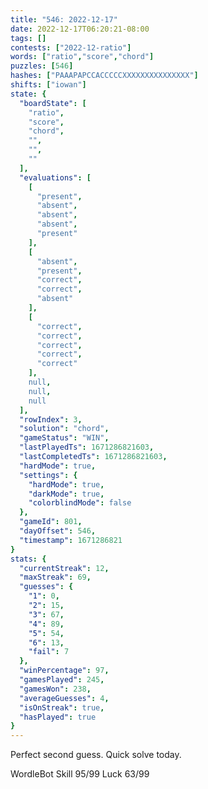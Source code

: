 ```yaml
---
title: "546: 2022-12-17"
date: 2022-12-17T06:20:21-08:00
tags: []
contests: ["2022-12-ratio"]
words: ["ratio","score","chord"]
puzzles: [546]
hashes: ["PAAAPAPCCACCCCCXXXXXXXXXXXXXXX"]
shifts: ["iowan"]
state: {
  "boardState": [
    "ratio",
    "score",
    "chord",
    "",
    "",
    ""
  ],
  "evaluations": [
    [
      "present",
      "absent",
      "absent",
      "absent",
      "present"
    ],
    [
      "absent",
      "present",
      "correct",
      "correct",
      "absent"
    ],
    [
      "correct",
      "correct",
      "correct",
      "correct",
      "correct"
    ],
    null,
    null,
    null
  ],
  "rowIndex": 3,
  "solution": "chord",
  "gameStatus": "WIN",
  "lastPlayedTs": 1671286821603,
  "lastCompletedTs": 1671286821603,
  "hardMode": true,
  "settings": {
    "hardMode": true,
    "darkMode": true,
    "colorblindMode": false
  },
  "gameId": 801,
  "dayOffset": 546,
  "timestamp": 1671286821
}
stats: {
  "currentStreak": 12,
  "maxStreak": 69,
  "guesses": {
    "1": 0,
    "2": 15,
    "3": 67,
    "4": 89,
    "5": 54,
    "6": 13,
    "fail": 7
  },
  "winPercentage": 97,
  "gamesPlayed": 245,
  "gamesWon": 238,
  "averageGuesses": 4,
  "isOnStreak": true,
  "hasPlayed": true
}
---
```

<!-- more -->
Perfect second guess. Quick solve today.

WordleBot
Skill 95/99
Luck 63/99
